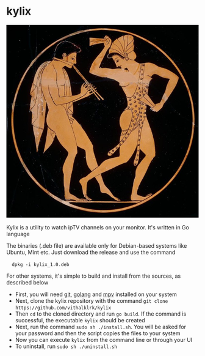 # kylix

![plot](./images/kylix.jpg)

Kylix is a utility to watch ipTV channels on your monitor. It's written in Go language

The binaries (.deb file) are available only for Debian-based systems like Ubuntu, Mint etc. Just download the release and use the command 

`  dpkg -i kylix_1.0.deb`
  
For other systems, it's simple to build and install from the sources, as described below

- First, you will need [git](https://git-scm.com/book/en/v2/Getting-Started-Installing-Git), [golang](https://golang.org/dl/) and [mpv](https://mpv.io/installation/) installed on your system
- Next, clone the kylix repository with the command `git clone https://github.com/vithalklrk/kylix`
- Then `cd` to the cloned directory and run `go build`. If the command is successful, the executable `kylix` should be created
- Next, run the command `sudo sh ./install.sh`. You will be asked for your password and then the script copies the files to your system
- Now you can execute `kylix` from the command line or through your UI
- To uninstall, run `sudo sh ./uninstall.sh`
